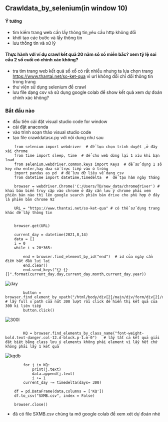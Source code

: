 ## Crawldata_by_selenium(in window 10)

#### Ý tưởng
- tìm kiếm trang web cần lấy thông tin,yêu cầu http không đổi
- khởi tạo các bước và lấy thông tin
- lưu thông tin và xử lý
#### Thực hành với ví dụ crawl kết quả 20 năm sổ xố miền bắc? xem tỷ lệ soi cầu 2 số cuối có chính xác không?
- tra tìm trang web kết quả sổ xố có rất nhiều nhưng ta lựa chọn trang https://www.thantai.net/so-ket-qua vì url không đổi chỉ đổi thông tin trong trang
- thư viện sử dụng selenium để crawl
- lưu file dạng csv và sử dụng google colab để show kết quả xem dự đoán chính xác không?

### Bắt đầu nào

* đầu tiên cài đặt visual studio code for window
* cài đặt anaconda
* vào trình soạn thảo visual studio code 
* tạo file crawldatasx.py với nội dung như sau


```
    from selenium import webdriver  # để lựa chọn trình duyệt ,ở đây xài chrome
    from time import sleep, time  # để cho web dừng lại 1 xíu khi bạn load
    from selenium.webdriver.common.keys import Keys  # để sử dụng 1 số key như enter,hay đưa số trực tiếp vào ô trống
    import pandas as pd  # để lưu dữ liệu về dạng csv
    from datetime import datetime,timedelta  #  để tạo hàm ngày tháng
    
    browser = webdriver.Chrome('C:/Users/TD/new_data/chromedriver') # khai báo biến truy cập vào chrome ở đây cần lưu ý chrome phải xem phiên bản nào thì lên google search phiên bản drive cho phù hợp ở đây là phiên bản chrome 92
    
    URL = "https://www.thantai.net/so-ket-qua" # có thể sử dụng trang khác để lấy thông tin


    browser.get(URL)

    current_day = datetime(2021,8,14)
    data = []
    i = 0
    while i < 20*365:
        
        end = browser.find_element_by_id("end")  # id của ngày cần điền bắt đầu lui lại 
        end.clear()
        end.send_keys("{}-{}-{}".format(current_day.day,current_day.month,current_day.year))
```
![day](https://user-images.githubusercontent.com/61773507/129463765-3d1ac59b-a92a-408a-a1c7-f7c6e6aed714.jpg)
```
        button = browser.find_element_by_xpath("/html/body/div[2]/main/div/form/div[2]/div/button[9]") # lấy full x path của nút 300 lượt rồi click để hiển thị kết quả của 300 kì liên tiếp
        button.click()
```

![300l](https://user-images.githubusercontent.com/61773507/129463972-fc8ce20c-e622-472c-b5bd-7829ed8e39ec.jpg)


```

        KQ = browser.find_elements_by_class_name("font-weight-bold.text-danger.col-12.d-block.p-1.m-0")   # lấy tất cả kết quả giải đặt biệt bằng class lưu ý elements không phải element vì lấy hết chứ không phải lấy 1 kết quả
```
![kqdb](https://user-images.githubusercontent.com/61773507/129463936-cbd6a45e-c056-470a-a1fd-514c18d8f883.jpg)

```
        for j in KQ:
            print(j.text)
            data.append(j.text)
            i += 1
        current_day -= timedelta(days= 300)

    df = pd.DataFrame(data,columns = ['KQ'])
    df.to_csv("SXMB.csv", index = False)

    browser.close()
```

* đã có file SXMB.csv chúng ta mở google colab để xem xét dự đoán nhé
